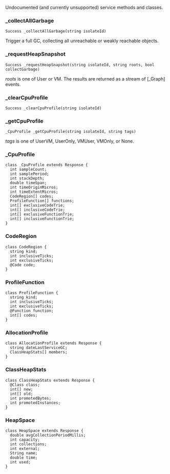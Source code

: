 Undocumented (and currently unsupported) service methods and classes.

### _collectAllGarbage

```
Success _collectAllGarbage(string isolateId)
```

Trigger a full GC, collecting all unreachable or weakly reachable objects.

### _requestHeapSnapshot

```
Success _requestHeapSnapshot(string isolateId, string roots, bool collectGarbage)
```

_roots_ is one of User or VM. The results are returned as a stream of
[_Graph] events.

### _clearCpuProfile

```
Success _clearCpuProfile(string isolateId)
```

### _getCpuProfile

```
_CpuProfile _getCpuProfile(string isolateId, string tags)
```

_tags_ is one of UserVM, UserOnly, VMUser, VMOnly, or None.

### _CpuProfile

```
class _CpuProfile extends Response {
  int sampleCount;
  int samplePeriod;
  int stackDepth;
  double timeSpan;
  int timeOriginMicros;
  int timeExtentMicros;
  CodeRegion[] codes;
  ProfileFunction[] functions;
  int[] exclusiveCodeTrie;
  int[] inclusiveCodeTrie;
  int[] exclusiveFunctionTrie;
  int[] inclusiveFunctionTrie;
}
```

### CodeRegion

```
class CodeRegion {
  string kind;
  int inclusiveTicks;
  int exclusiveTicks;
  @Code code;
}
```

<!-- <string|int>[] ticks -->

### ProfileFunction

```
class ProfileFunction {
  string kind;
  int inclusiveTicks;
  int exclusiveTicks;
  @Function function;
  int[] codes;
}
```

<!-- <string|int>[] ticks -->

### AllocationProfile

```
class AllocationProfile extends Response {
  string dateLastServiceGC;
  ClassHeapStats[] members;
}
```

<!-- TODO: int dateLastServiceGC -->

### ClassHeapStats

```
class ClassHeapStats extends Response {
  @Class class;
  int[] new;
  int[] old;
  int promotedBytes;
  int promotedInstances;
}
```

### HeapSpace

```
class HeapSpace extends Response {
  double avgCollectionPeriodMillis;
  int capacity;
  int collections;
  int external;
  String name;
  double time;
  int used;
}
```

<!-- _CpuProfile -->
<!--
    counters: _JsonMap
    codes: JSArray
    functions: JSArray
    exclusiveCodeTrie: JSArray
    inclusiveCodeTrie: JSArray
    exclusiveFunctionTrie: JSArray
    inclusiveFunctionTrie: JSArray
  -->

<!-- _getCpuProfileTimeline -->

<!-- _getAllocationSamples -->
